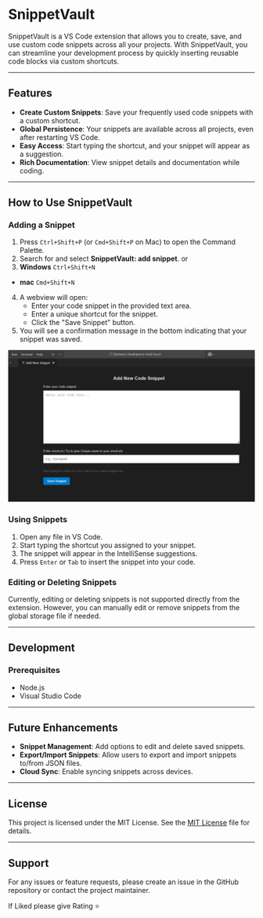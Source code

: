# SnippetVault

SnippetVault is a VS Code extension that allows you to create, save, and use custom code snippets across all your projects. With SnippetVault, you can streamline your development process by quickly inserting reusable code blocks via custom shortcuts.

---

## Features
- **Create Custom Snippets**: Save your frequently used code snippets with a custom shortcut.
- **Global Persistence**: Your snippets are available across all projects, even after restarting VS Code.
- **Easy Access**: Start typing the shortcut, and your snippet will appear as a suggestion.
- **Rich Documentation**: View snippet details and documentation while coding.

---

## How to Use SnippetVault


### Adding a Snippet
1. Press `Ctrl+Shift+P` (or `Cmd+Shift+P` on Mac) to open the Command Palette.
2. Search for and select **SnippetVault: add snippet**.
         or
3. **Windows** `Ctrl+Shift+N` 
-
     **mac**   `Cmd+Shift+N`  
   
4. A webview will open:
   - Enter your code snippet in the provided text area.
   - Enter a unique shortcut for the snippet.
   - Click the "Save Snippet" button.
5. You will see a confirmation message in the bottom indicating that your snippet was saved.

![SnippetVault Preview](./assets/snippetvault.png)


### Using Snippets
1. Open any file in VS Code.
2. Start typing the shortcut you assigned to your snippet.
3. The snippet will appear in the IntelliSense suggestions.
4. Press `Enter` or `Tab` to insert the snippet into your code.

### Editing or Deleting Snippets
Currently, editing or deleting snippets is not supported directly from the extension. However, you can manually edit or remove snippets from the global storage file if needed.

---

## Development

### Prerequisites
- Node.js
- Visual Studio Code

---

## Future Enhancements
- **Snippet Management**: Add options to edit and delete saved snippets.
- **Export/Import Snippets**: Allow users to export and import snippets to/from JSON files.
- **Cloud Sync**: Enable syncing snippets across devices.

---

## License
This project is licensed under the MIT License. See the  [MIT License](LICENSE.md) file for details.

---

## Support
For any issues or feature requests, please create an issue in the GitHub repository or contact the project maintainer.

If Liked please give Rating &#11088;
